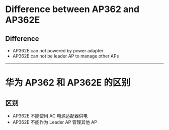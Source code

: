 # Difference between AP362 and AP362E

## Difference
* AP362E can not powered by power adapter
* AP362E can not be leader AP to manage other APs

------------------

# 华为 AP362 和 AP362E 的区别

## 区别
* AP362E 不能使用 AC 电源适配器供电
* AP362E 不能作为 Leader AP 管理其他 AP
